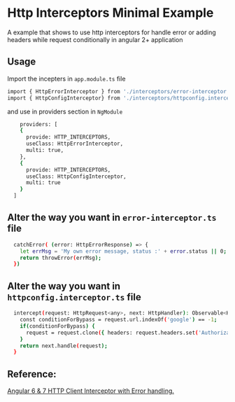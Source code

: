 # Http Interceptors Minimal Example
A example that shows to use http interceptors for handle error or adding headers while request conditionally in angular 2+ application


## Usage

Import the incepters in `app.module.ts` file

```bash
import { HttpErrorInterceptor } from './interceptors/error-interceptor';
import { HttpConfigInterceptor} from './interceptors/httpconfig.interceptor';
```

and use in providers section in ``NgModule``

```bash
    providers: [
    {
      provide: HTTP_INTERCEPTORS,
      useClass: HttpErrorInterceptor,
      multi: true,
    },
    { 
      provide: HTTP_INTERCEPTORS, 
      useClass: HttpConfigInterceptor, 
      multi: true 
    }
  ]
```

## Alter the way you want in ``error-interceptor.ts`` file

```bash
  catchError( (error: HttpErrorResponse) => {   
    let errMsg = 'My own error message, status :' + error.status || 0;
    return throwError(errMsg);
  })

```

## Alter the way you want in ``httpconfig.interceptor.ts`` file

```bash
  intercept(request: HttpRequest<any>, next: HttpHandler): Observable<HttpEvent<any>>{
    const conditionForBypass = request.url.indexOf('google') == -1;
    if(conditionForBypass) { 
      request = request.clone({ headers: request.headers.set('Authorization', 'XYZ') });
    }
    return next.handle(request);
  }

```


## Reference: 
[Angular 6 & 7 HTTP Client Interceptor with Error handling.](https://scotch.io/@vigneshsithirai/angular-6-7-http-client-interceptor-with-error-handling)
